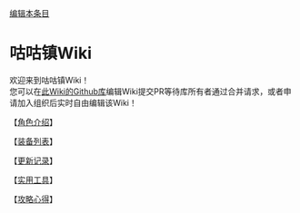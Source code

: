 [编辑本条目](https://github.com/GuguTown/Wiki/edit/main/README.md)
# 咕咕镇Wiki
欢迎来到咕咕镇Wiki！   
您可以在[此Wiki的Github库](https://github.com/GuguTown/Wiki)编辑Wiki提交PR等待库所有者通过合并请求，或者申请加入组织后实时自由编辑该Wiki！   

【[角色介绍](char/index.md)】   

【[装备列表](equip/index.md)】   

【[更新记录](changelog.md)】   

【[实用工具](tool.md)】   

【[攻略心得](article/index.md)】   
